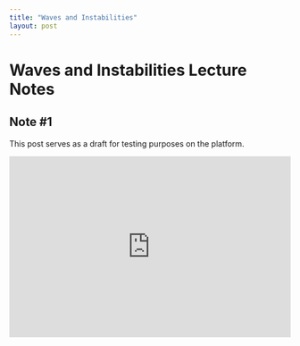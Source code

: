 ```yaml
---
title: "Waves and Instabilities"
layout: post
---
```


# Waves and Instabilities Lecture Notes

## Note #1
This post serves as a draft for testing purposes on the platform.


<div style="position:relative;padding-top:max(60%,324px);width:100%;height:0;"><iframe style="position:absolute;border:none;width:100%;height:100%;left:0;top:0;" src="https://online.fliphtml5.com/cansud/nkpi/"  seamless="seamless" scrolling="no" frameborder="0" allowtransparency="true" allowfullscreen="true" ></iframe></div>

